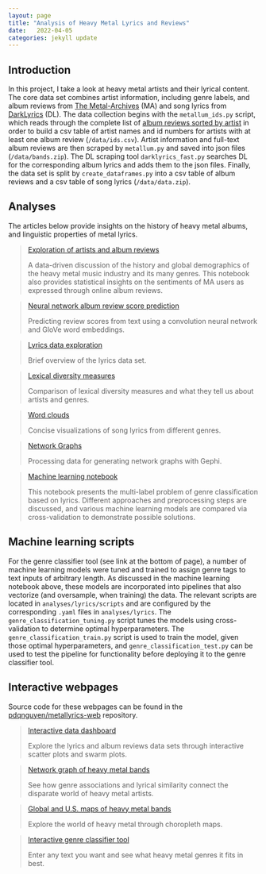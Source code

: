 ```yaml
---
layout: page
title: "Analysis of Heavy Metal Lyrics and Reviews"
date:   2022-04-05
categories: jekyll update
---
```


## Introduction

In this project, I take a look at heavy metal artists and their lyrical content.
The core data set combines artist information, including genre labels, and album reviews from
[The Metal-Archives](https://www.metal-archives.com) (MA) and song lyrics from [DarkLyrics](http://www.darklyrics.com)
(DL). The data collection begins with the `metallum_ids.py` script, which reads through the complete list of
[album reviews sorted by artist](https://www.metal-archives.com/review/browse/by/alpha) in order to build a csv table 
of artist names and id numbers for artists with at least one album review (`/data/ids.csv`). Artist information and
full-text album reviews are then scraped by `metallum.py` and saved into json files (`/data/bands.zip`). The DL 
scraping tool `darklyrics_fast.py` searches DL for the corresponding album lyrics and adds them to the json files. 
Finally, the data set is split by `create_dataframes.py` into a csv table of album reviews and a csv table of song 
lyrics (`/data/data.zip`).


## Analyses

The articles below provide insights on the history of heavy metal albums, and linguistic properties of metal lyrics.


> [Exploration of artists and album reviews](/projects/heavy-metal-analysis/reviews-part-1.html)
>
> A data-driven discussion of the history and global demographics of the heavy metal music industry and its many
> genres. This notebook also provides statistical insights on the sentiments of MA users as expressed through online
> album reviews.

> [Neural network album review score prediction](/projects/heavy-metal-analysis/reviews-part-2.html)
> 
> Predicting review scores from text using a convolution neural network and GloVe word embeddings.

> [Lyrics data exploration](/projects/heavy-metal-analysis/lyrics-part-1.html)
> 
> Brief overview of the lyrics data set.

> [Lexical diversity measures](/projects/heavy-metal-analysis/lyrics-part-2.html)
> 
> Comparison of lexical diversity measures and what they tell us about artists and genres.

> [Word clouds](/projects/heavy-metal-analysis/lyrics-part-3.html)
> 
> Concise visualizations of song lyrics from different genres.

> [Network Graphs](/projects/heavy-metal-analysis/lyrics-part-4.html)
> 
> Processing data for generating network graphs with Gephi.

> [Machine learning notebook](/projects/heavy-metal-analysis/lyrics-part-5.html)
> 
> This notebook presents the multi-label problem of genre classification based on lyrics. Different approaches
> and preprocessing steps are discussed, and various machine learning models are compared via cross-validation
> to demonstrate possible solutions.

## Machine learning scripts

For the genre classifier tool (see link at the bottom of page), a number of machine learning models were tuned and
trained to assign genre tags to text inputs of arbitrary length. As discussed in the machine learning notebook above,
these models are incorporated into pipelines that also vectorize (and oversample, when training) the data. The
relevant scripts are located in `analyses/lyrics/scripts` and are configured by the corresponding `.yaml` files in
`analyses/lyrics`. The `genre_classification_tuning.py` script tunes the models using cross-validation to determine
optimal hyperparameters. The `genre_classification_train.py` script is used to train the model, given those optimal
hyperparameters, and `genre_classification_test.py` can be used to test the pipeline for functionality before
deploying it to the genre classifier tool.

## Interactive webpages

Source code for these webpages can be found in the [pdqnguyen/metallyrics-web](https://github.com/pdqnguyen/metallyrics-web) repository. 

> [Interactive data dashboard](https://metal-lyrics-feature-plots.herokuapp.com/)
> 
> Explore the lyrics and album reviews data sets through interactive scatter plots and swarm plots.

> [Network graph of heavy metal bands](https://metal-lyrics-network-graph.herokuapp.com/)
> 
> See how genre associations and lyrical similarity connect the disparate world of heavy metal artists.

> [Global and U.S. maps of heavy metal bands](https://metal-lyrics-maps.herokuapp.com/)
> 
> Explore the world of heavy metal through choropleth maps.

> [Interactive genre classifier tool](https://metal-lyrics-genre-classifier.herokuapp.com/)
> 
> Enter any text you want and see what heavy metal genres it fits in best.

